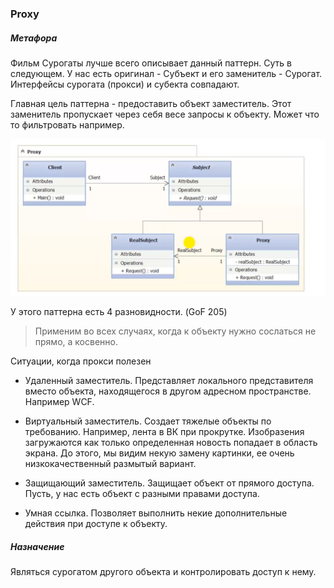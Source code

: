 ### Proxy

##### Метафора

Фильм Сурогаты лучше всего описывает данный паттерн.
Суть в следующем. У нас есть оригинал - Субъект и его
заменитель - Сурогат. Интерфейсы сурогата (прокси) и 
субекта совпадают.


Главная цель паттерна - предоставить объект заместитель.
Этот заменитель пропускает через себя весе запросы
к объекту. Может что то фильтровать например.

![uml](proxy_uml.png)

У этого паттерна есть 4 разновидности. (GoF 205)

> Применим во всех случаях, когда к объекту нужно 
> сослаться не прямо, а косвенно. 

Ситуации, когда прокси полезен

- Удаленный заместитель. Представляет локального 
представителя вместо объекта, находящегося в другом
адресном пространстве. Например WCF.

- Виртуальный заместитель. Создает тяжелые объекты 
по требованию. Например, лента в ВК при прокрутке.
Изобразения загружаются как только определенная новость
попадает в область экрана. До этого, мы видим некую
замену картинки, ее очень низкокачественный размытый 
вариант.

- Защищающий заместитель. Защищает объект от прямого 
доступа. Пусть, у нас есть объект с разными правами
доступа. 

- Умная ссылка. Позволяет выполнить некие дополнительные
действия при доступе к объекту. 


##### Назначение

Являться сурогатом другого объекта и контролировать 
доступ к нему.

